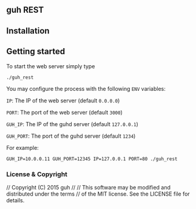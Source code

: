 ## guh REST

## Installation

## Getting started

To start the web server simply type

    ./guh_rest

You may configure the process with the following `ENV` variables:

`IP`: The IP of the web server (default `0.0.0.0`)

`PORT`: The port of the web server (default `3000`)

`GUH_IP`: The IP of the guhd server (default `127.0.0.1`)

`GUH_PORT`: The port of the guhd server (default `1234`)

For example:

    GUH_IP=10.0.0.11 GUH_PORT=12345 IP=127.0.0.1 PORT=80 ./guh_rest

### License & Copyright

// Copyright (C) 2015 guh
//
// This software may be modified and distributed under the terms
// of the MIT license. See the LICENSE file for details.

